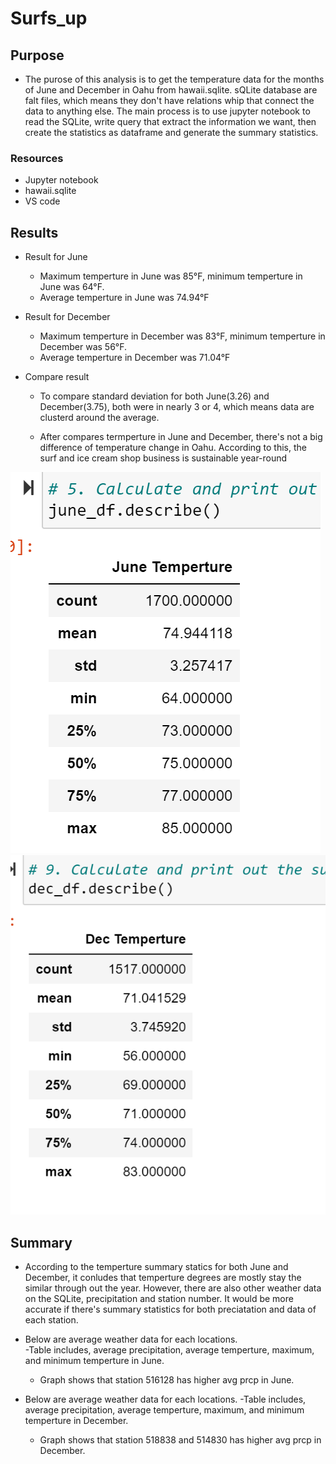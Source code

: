 # Surfs_up

## Purpose
- The purose of this analysis is to get the temperature data for the months of June and December in Oahu from hawaii.sqlite. sQLite database are falt files, which means they don't have relations whip that connect the data to anything else. The main process is to use jupyter notebook to read the SQLite, write query that extract the information we want, then create the statistics as dataframe and generate the summary statistics. 

### Resources
- Jupyter notebook
- hawaii.sqlite
- VS code


## Results
- Result for June
    - Maximum temperture in June was 85°F, minimum temperture in June was 64°F.
    - Average temperture in June was 74.94°F

- Result for December
    - Maximum temperture in December was 83°F, minimum temperture in December was 56°F.
    - Average temperture in December was 71.04°F

- Compare result
    - To compare standard deviation for both June(3.26) and December(3.75), both were in nearly 3 or 4, which means data are clusterd around the average.

    - After compares termperture in June and December, there's not a big difference of temperature change in Oahu. According to this, the surf and ice cream shop business is sustainable year-round

![](https://github.com/helen3121433/Surfs_up/blob/main/Resources/June_summary.PNG) ![](https://github.com/helen3121433/Surfs_up/blob/main/Resources/Dec_summary.PNG)

## Summary
- According to the temperture summary statics for both June and December, it conludes that temperture degrees are mostly stay the similar through out the year. However, there are also other weather data on the SQLite, precipitation and station number. It would be more accurate if there's summary statistics for both preciatation and data of each station.

- Below are average weather data for each locations.      
    -Table includes, average precipitation, average temperture, maximum, and minimum temperture in June.


    - Graph shows that station 516128 has higher avg prcp in June.



- Below are average weather data for each locations.
    -Table includes, average precipitation, average temperture, maximum, and minimum temperture in December.


    - Graph shows that station 518838 and 514830 has higher avg prcp in December.
